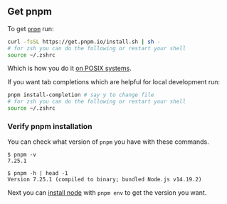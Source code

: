 ## Get pnpm

To get [`pnpm`](https://pnpm.io/motivation) run:

```zsh
curl -fsSL https://get.pnpm.io/install.sh | sh -
# for zsh you can do the following or restart your shell
source ~/.zshrc
```

Which is how you do it [on POSIX systems](https://pnpm.io/installation).

If you want tab completions which are helpful for local development run:

```zsh
pnpm install-completion # say y to change file
# for zsh you can do the following or restart your shell
source ~/.zshrc
```

### Verify pnpm installation

You can check what version of `pnpm` you have with these commands.

```console
$ pnpm -v
7.25.1

$ pnpm -h | head -1
Version 7.25.1 (compiled to binary; bundled Node.js v14.19.2)
```

Next you can [install node](guides/install-node.md) with `pnpm env` to get the
version you want.
